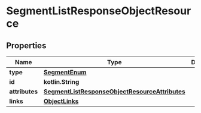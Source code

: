 
# SegmentListResponseObjectResource

## Properties
| Name | Type | Description | Notes |
| ------------ | ------------- | ------------- | ------------- |
| **type** | [**SegmentEnum**](SegmentEnum.md) |  |  |
| **id** | **kotlin.String** |  |  |
| **attributes** | [**SegmentListResponseObjectResourceAttributes**](SegmentListResponseObjectResourceAttributes.md) |  |  |
| **links** | [**ObjectLinks**](ObjectLinks.md) |  |  |



